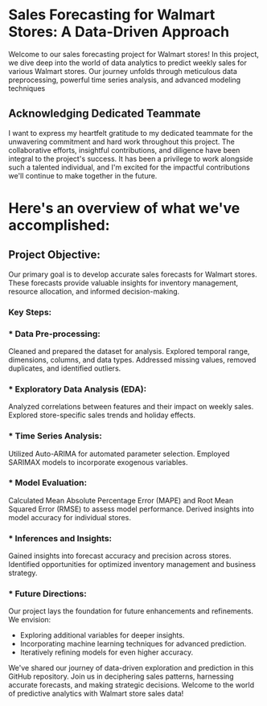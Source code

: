 #  Sales Forecasting for Walmart Stores: A Data-Driven Approach
Welcome to our sales forecasting project for Walmart stores! In this project, we dive deep into the world of data analytics to predict weekly sales for various Walmart stores. Our journey unfolds through meticulous data preprocessing, powerful time series analysis, and advanced modeling techniques

##  Acknowledging Dedicated Teammate

I want to express my heartfelt gratitude to my dedicated teammate for the unwavering commitment and hard work throughout this project. The collaborative efforts, insightful contributions, and diligence have been integral to the project's success. It has been a privilege to work alongside such a talented individual, and I'm excited for the impactful contributions we'll continue to make together in the future.

# Here's an overview of what we've accomplished:

## Project Objective:
Our primary goal is to develop accurate sales forecasts for Walmart stores. These forecasts provide valuable insights for inventory management, resource allocation, and informed decision-making.

###  Key Steps:

### * Data Pre-processing:
Cleaned and prepared the dataset for analysis.
Explored temporal range, dimensions, columns, and data types.
Addressed missing values, removed duplicates, and identified outliers.

### * Exploratory Data Analysis (EDA):
Analyzed correlations between features and their impact on weekly sales.
Explored store-specific sales trends and holiday effects.

### * Time Series Analysis:
Utilized Auto-ARIMA for automated parameter selection.
Employed SARIMAX models to incorporate exogenous variables.

### * Model Evaluation:
Calculated Mean Absolute Percentage Error (MAPE) and Root Mean Squared Error (RMSE) to assess model performance.
Derived insights into model accuracy for individual stores.

### * Inferences and Insights:
Gained insights into forecast accuracy and precision across stores.
Identified opportunities for optimized inventory management and business strategy.

### * Future Directions:
Our project lays the foundation for future enhancements and refinements. We envision:

 * Exploring additional variables for deeper insights.
 * Incorporating machine learning techniques for advanced prediction.
 * Iteratively refining models for even higher accuracy.

We've shared our journey of data-driven exploration and prediction in this GitHub repository. Join us in deciphering sales patterns, harnessing accurate forecasts, and making strategic decisions. Welcome to the world of predictive analytics with Walmart store sales data!
